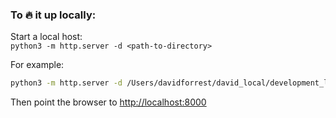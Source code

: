 ### To 🔥 it up locally:

Start a local host:  
`python3 -m http.server -d <path-to-directory>`

For example:  
```bash
python3 -m http.server -d /Users/davidforrest/david_local/development_local/shapes-method
```

Then point the browser to [http://localhost:8000](http://localhost:8000)
